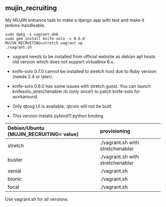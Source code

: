 ## mujin\_recruiting

My MUJIN entrance task to make a django app with test and make it jenkins-handleable.

```
sudo dpkg -i vagrant.deb
sudo gem install knife-solo -v 0.6.0
MUJIN_RECRUITING=stretch vagrant up
./vagrant.sh
```

- vagrant needs to be installed from official website as debian apt hosts old version which does not support virtualbox 6.x.
- knife-solo 0.7.0 cannot be installed to stretch host due to Ruby version (needs 2.4 or later).
- knife-solo 0.6.0 has some issues with stretch guest. You can launch knifesolo\_stretchenabler.rb (only once!) to patch knife-solo for workaround.

- Only qtosg UI is available; qtcoin will not be built.
- This version installs pybind11 python binding.

|Debian/Ubuntu (MUJIN\_RECRUITING= value)|provisioning|
|:--|:--|
|stretch|./vagrant.sh with stretchenabler|
|buster|./vagrant.sh with stretchenabler|
|xenial|./vagrant.sh|
|bionic|./vagrant.sh|
|focal|./vagrant.sh|

Use vagrant.sh for all versions.

